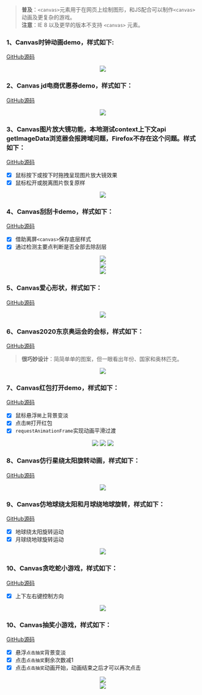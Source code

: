 > **普及**：`<canvas>`元素用于在网页上绘制图形，和JS配合可以制作`<canvas>`动画及更复杂的游戏。  
> **注意**：IE 8 以及更早的版本不支持 `<canvas>` 元素。

### 1、Canvas时钟动画demo，样式如下:  
[GitHub源码](https://github.com/yht1989/clock-demo/blob/master/clock/clock.html)
<div align='center'><img src='https://github.com/yht1989/clock-demo/blob/master/img/clock.png' /></div>

### 2、Canvas jd电商优惠券demo，样式如下：  
[GitHub源码](https://github.com/yht1989/clock-demo/blob/master/coupon/jd.html) 
<div align='center'><img src='https://github.com/yht1989/clock-demo/blob/master/img/jd.png' /></div>  

### 3、Canvas图片放大镜功能，本地测试context上下文api getImageData浏览器会报跨域问题，Firefox不存在这个问题。样式如下：  
[GitHub源码](https://github.com/yht1989/clock-demo/blob/master/magnifier/demo.html)  
- [x] 鼠标按下或按下时拖拽呈现图片放大镜效果
- [x] 鼠标松开或脱离图片恢复原样
<div align='center'><img src='https://github.com/yht1989/clock-demo/blob/master/img/magnifier.png' /></div>  

### 4、Canvas刮刮卡demo，样式如下：  
[GitHub源码](https://github.com/yht1989/clock-demo/blob/master/scratchCard/demo.html)  
- [x] 借助离屏`<canvas>`保存底层样式
- [x] 通过检测主要点判断是否全部去除刮层
<div align='center'>
  <img src='https://github.com/yht1989/clock-demo/blob/master/img/startclear.png' /> <br /> 
  <img src='https://github.com/yht1989/clock-demo/blob/master/img/clearing.png' />  <br /> 
  <img src='https://github.com/yht1989/clock-demo/blob/master/img/clear.png' />  
</div>  

### 5、Canvas爱心形状，样式如下：
[GitHub源码](https://github.com/yht1989/clock-demo/blob/master/love/index.html)  
<div align='center'>
  <img src='https://github.com/yht1989/clock-demo/blob/master/img/love_2.png' />
</div>  

### 6、Canvas2020东京奥运会的会标，样式如下：  
[GitHub源码](https://github.com/yht1989/clock-demo/blob/master/olympicGames/demo.html)  
> **很巧妙设计**：简简单单的图案，但一眼看出年份、国家和奥林匹克。
<div align='center'>
  <img src='https://github.com/yht1989/clock-demo/blob/master/img/olympicGames.png' />
</div>  

### 7、Canvas红包打开demo，样式如下：
[GitHub源码](https://github.com/yht1989/clock-demo/blob/master/redenvelope/demo.html)  
- [x] 鼠标悬浮`開`上背景变淡
- [x] 点击`開`打开红包
- [x] `requestAnimationFrame`实现动画平滑过渡
<div align='center'>
  <img src='https://github.com/yht1989/clock-demo/blob/master/img/hongbao.png' />
  <img src='https://github.com/yht1989/clock-demo/blob/master/img/clickbao.png' />
  <img src='https://github.com/yht1989/clock-demo/blob/master/img/openbao.png' />
</div>  

### 8、Canvas仿行星绕太阳旋转动画，样式如下：
[GitHub源码](https://github.com/yht1989/clock-demo/blob/master/universe/demo.html)  
<div align='center'>
  <img src='https://github.com/yht1989/clock-demo/blob/master/img/universe.png' />
</div>  

### 9、Canvas仿地球绕太阳和月球绕地球旋转，样式如下：
[GitHub源码](https://github.com/yht1989/clock-demo/blob/master/rotation/demo.html)  
- [x] 地球绕太阳旋转运动
- [x] 月球绕地球旋转运动
<div align='center'>
  <img src='https://github.com/yht1989/clock-demo/blob/master/img/rotation.png' />
</div>  

### 10、Canvas贪吃蛇小游戏，样式如下：
[GitHub源码](https://github.com/yht1989/clock-demo/blob/master/snake/demo.html)  
- [x] 上下左右键控制方向
<div align='center'>
  <img src='https://github.com/yht1989/clock-demo/blob/master/img/snake.png' />
</div>  

### 10、Canvas抽奖小游戏，样式如下：
[GitHub源码](https://github.com/yht1989/clock-demo/blob/master/lottery/demo.html)  
- [x] 悬浮`点击抽奖`背景变淡
- [x] 点击`点击抽奖`剩余次数减1
- [x] 点击`点击抽奖`动画开始，动画结束之后才可以再次点击
<div align='center'>
  <img src='https://github.com/yht1989/clock-demo/blob/master/img/lottery/lottery_0.png' /><br />
  <img src='https://github.com/yht1989/clock-demo/blob/master/img/lottery/lottery_1.png' />
</div> 



